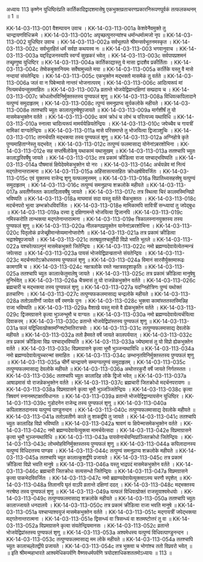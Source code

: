 अध्यायः 113
कृष्णेन युधिष्ठिरंप्रति कार्तिकादिद्वादशमासेषु एकभुक्तव्रताचरणप्रकारनिरूपणपूर्वकं तत्फलकथनम् ॥ 1 ॥

KK-14-03-113-001	वैशम्पायन उवाच ।
KK-14-03-113-001a	केशवेनैवमुक्ते तु चान्द्रायणविधिक्रमे ।
KK-14-03-113-001c	अपृच्छत्पुनरन्यांश्च धर्मान्धर्मात्मजो नृप ॥
KK-14-03-113-002	युधिष्ठिर उवाच ।
KK-14-03-113-002a	सर्वभूतपते श्रीमन्सर्वभूतनमस्कृत ।
KK-14-03-113-002c	सर्वभूतहितं धर्मं सर्वज्ञ कथयस्व नः ॥
KK-14-03-113-003	भगवानुवाच ।
KK-14-03-113-003a	यद्दरिद्रजनस्यापि स्वर्ग्यं सुखकरं भवेत् ।
KK-14-03-113-003c	सर्वपापप्रशमनं तच्छृणुष्व युधिष्टिर ॥
KK-14-03-113-004a	कार्तिकाद्यास्तु ये मासा द्वादशैव प्रकीर्तिताः ।
KK-14-03-113-004c	तेष्वेकबुक्तनियमः सर्वेषामुच्यते मया ॥
KK-14-03-113-005a	कार्तिके यस्तु वै मासे नन्दायां संयतेन्द्रियः ।
KK-14-03-113-005c	एकभुक्तेन मद्भक्तो मासमेकं तु वर्तते ॥
KK-14-03-113-006a	जलं वा न पिबेन्मासे नान्तरं भोजनात्परम् ।
KK-14-03-113-006c	आदित्यरूपं मां नित्यमर्चयन्सुसमाहितः ॥
KK-14-03-113-007a	व्रतान्ते भोजयेद्विप्रान्दक्षिणां सम्प्रदाय च ।
KK-14-03-113-007c	क्रोधलोभविनिर्मुक्तस्तस्य पुण्यफलं शृणु ॥
KK-14-03-113-008a	विधिवत्कपिलादाने यत्पुण्यं समुदाहृतम् ।
KK-14-03-113-008c	त्पुण्यं समनुप्राप्य सूर्यकलोके महीयते ।
KK-14-03-113-008e	ततश्चापि च्युतः कालात्पुरुषेषूपजायते ॥
KK-14-03-113-009a	मार्गशीर्षं तु यो मासमेकभुक्तेन वर्तते ।
KK-14-03-113-009c	कामं क्रोधं च लोभं च परित्यज्य यथाविधि ॥
KK-14-03-113-010a	स्नात्वा चादित्यरूपं मामर्ययेन्नियतेन्द्रियः ।
KK-14-03-113-010c	जपेच्चैव च गायत्रीं मामिकां वाग्यतेन्द्रियः ॥
KK-14-03-113-011a	मासे परिसमाप्ते तु भोजयित्वा द्विजाञ्शुचिः ।
KK-14-03-113-011c	तानर्चयति मद्भक्त्या तस्य पुण्यफलं शृणु ॥
KK-14-03-113-012a	अग्निहोत्रे कृते पुण्यमाहिताग्नेस्तु यद्भवेत् ।
KK-14-03-113-012c	तत्पुण्यं फलमासाद्य योनेनांऽबरशोभिना ।
KK-14-03-113-012e	सह सप्तर्षिलोकेषु यथाकामं यथासुखम् ॥
KK-14-03-113-013a	ततश्चापि च्युतः कालाद्धरिवर्षेषु जायते ।
KK-14-03-113-013c	तत्र प्रकामं क्रीडित्वा राजा पश्चाद्भविष्यति ॥
KK-14-03-113-014a	पौषमासं क्षिपेदेवमेकभुक्तेन यो नरः ।
KK-14-03-113-014c	अर्चयन्नेव मां नित्यं मद्गतेनान्तरात्मना ॥
KK-14-03-113-015a	अहिंसासत्यसहितः क्रोधहर्षविवर्जितः ।
KK-14-03-113-015c	एवं युक्तस्य राजेन्द्र शृणु यत्फलमुत्तमम् ॥
KK-14-03-113-016a	विप्रातिथ्यसहस्रेषु यत्पुण्यं समुदाहृतम् ।
KK-14-03-113-016c	तत्पुण्यं समनुप्राप्य शक्रलोके महीयते ॥
KK-14-03-113-017a	अवतीर्णस्ततः कालादिलावर्षेषु जायते ।
KK-14-03-113-017c	तत्र स्थित्वा चिरं कालमस्मिन्विप्रो भविष्यति ॥
KK-14-03-113-018a	माघमासं सदा यस्तु वर्तते चैकभुक्ततः ।
KK-14-03-113-018c	मदर्चनपरो भूत्वा डम्भक्रोधविवर्जितः ।
KK-14-03-113-018e	मामिकामपि सावित्रीं सन्ध्यायां तु जपेद्बुधः ॥
KK-14-03-113-019a	दत्त्वा दु दक्षिणामन्ते भोजयित्वा द्विजानपि ।KK-14-03-113-019c	नमिस्करोति तान्भक्त्या मद्गतेनान्तरात्मना ।
KK-14-03-113-019e	त्रिकालस्नानयुक्तस्य तस्य पुण्यफलं शृणु ॥
KK-14-03-113-020a	नीलकण्ठप्रयुक्तेन यानेनांऽबरशोभिना ।
KK-14-03-113-020c	पितृलोकं व्रजेच्छ्रीमान्सेव्यमानोप्सरोणैः ॥
KK-14-03-113-021a	तत्र प्रकामं क्रीडित्वा भद्राश्वेषूपजायते ।
KK-14-03-113-021c	ततश्च्युतश्चतुर्वेदी विप्रो भवति भूतले ॥
KK-14-03-113-022a	यश्चरेत्फाल्गुनं मासमेकभुक्तो जितेन्द्रियः ।
KK-14-03-113-022c	नमो ब्रह्मण्यदेवायेत्येतन्मन्त्रं जपेत्सदा ॥
KK-14-03-113-023a	पायसं भोजयेद्विप्रान्व्रतान्ते संयतेन्द्रियः ।
KK-14-03-113-023c	मदर्चनपरोऽक्रोधस्तस्य पुण्यफलं शृणु ॥
KK-14-03-113-024a	विमानं सारसैर्युक्तमारूढः कामगामि च ।
KK-14-03-113-024c	नक्षत्रलोके रमते नक्षत्रसदृशाकृतिः ॥
KK-14-03-113-025a	ततश्चापि च्युतः कालात्केतुमालेषु जायते ।
KK-14-03-113-025c	तत्र प्रकामं क्रीडित्वा मानुषेषु मुनिर्भवेत् ॥
KK-14-03-113-026a	चैत्रमासं तु यो राजन्नेकभुक्तेन वर्तते ।
KK-14-03-113-026c	ब्रह्मचारी च मद्भक्त्या तस्य पुण्यफलं शृणु ॥
KK-14-03-113-027a	यदग्निहोत्रिणः पुण्यं यथोक्तं व्रतचारिणः ।
KK-14-03-113-027c	तत्पुण्यफकलमासाद्य चन्द्रलोके महीयते ॥
KK-14-03-113-028a	ततोऽवतीर्णो जायेत वर्षे रमणके पुनः ।
KK-14-03-113-028c	भुक्त्वा कामांस्ततस्तस्मिन्निह राजा भविष्यति ॥
KK-14-03-113-029a	वैशाखे यस्तु मासे वै ह्येकभुक्तेन वर्तते ।
KK-14-03-113-029c	द्विजमग्रासने कृत्वा भुञ्जन्भूमौ च वाग्यतः ॥
KK-14-03-113-030a	नमो ब्रह्मण्यदेवायेत्यर्चयित्वा दिवाकरम् ।
KK-14-03-113-030c	व्रतान्ते भोजयेद्विप्रांस्तस्य पुण्यफलं शृणु ॥
KK-14-03-113-031a	फलं यद्विधिवत्प्रोक्तमग्निष्टोमातिरात्रयोः ।
KK-14-03-113-031c	तत्पुण्यफलमासाद्य देवलोके महीयते ॥
KK-14-03-113-032a	ततो हैमवते वर्षे जायते कालपर्ययात् ।
KK-14-03-113-032c	तत्र प्रकामं क्रीडित्वा विप्रः पश्चाद्भविष्यति ॥
KK-14-03-113-033a	ज्येष्ठमासं तु यो विप्रो ह्येकभुक्तेन वर्तते ।
KK-14-03-113-033c	विप्रमग्रासने कृत्वा भूमौ भुञ्जन्यथाविधि ॥
KK-14-03-113-034a	नमो ब्रह्मण्यदेवायेत्युच्चरन्मां समाहितः ।
KK-14-03-113-034c	डम्भानृतविनिर्मुक्तस्तस्य पुण्यफलं शृणु ॥
KK-14-03-113-035a	चीर्णे चान्द्रायणे सम्यग्यत्पुण्यं समुदाहृतम् ।
KK-14-03-113-035c	तत्पुण्यफलमासाद्य देवलोके महीयते ॥
KK-14-03-113-036a	अथोत्तरकुरौ वर्षे जायते निर्गतस्ततः ।
KK-14-03-113-036c	ततश्चापि च्युतः कालादिह लोके द्विजो भवेत् ॥
KK-14-03-113-037a	आषाढमासं यो राजन्नेकभुक्तेन वर्तते ।
KK-14-03-113-037c	ब्रह्मचारी जितक्रोधो मदर्चनपरायणः ॥
KK-14-03-113-038a	विप्रमग्रासने कृत्वा भूमौ भुञ्जञ्जितेन्द्रियः ।
KK-14-03-113-038c	कृत्वा त्रिषवणं स्नानमष्टाक्षरविधानतः ॥
KK-14-03-113-039a	व्रतान्ते भोजयेद्विद्वान्पायसेन युधिष्ठिर ।
KK-14-03-113-039c	गुडोदनेन राजेन्द्र तस्य पुण्यफलं शृणु ॥
KK-14-03-113-040a	कपिलाशतदानस्य यत्पुण्यं पाण्डुनन्दन ।
KK-14-03-113-040c	तत्पुण्यफलमासाद्य देवलोके महीयते ॥
KK-14-03-113-041a	ततोऽवतीर्णः काले तु शाकद्वीपे तु जायते ।
KK-14-03-113-041c	ततश्चापि च्युतः कालादिह विप्रो भविष्यति ॥
KK-14-03-113-042a	श्रावणं यः क्षिपेन्मासमेकभुक्तेन वर्तते ।
KK-14-03-113-042c	नमो ब्रह्मण्यदेवायेत्युक्त्वा मामर्चयेत्सदा ।
KK-14-03-113-042e	विप्रमाग्रासने कृत्वा भूमौ भुञ्जन्यथाविधि ॥
KK-14-03-113-043a	पायसेनार्चयन्विप्राञ्जितक्रोधो जितेन्द्रियः ।
KK-14-03-113-043c	लोभमोहविनिर्मुक्तस्तस्य पुण्यफलं शृणु ॥
KK-14-03-113-044a	कपिलादानस्य यत्पुण्यं विधिदत्तस्य पाण्डव ।
KK-14-03-113-044c	तत्पुण्यं समनुप्राप्य शक्रलोके महीयते ॥
KK-14-03-113-045a	ततश्चापि च्युत कालात्कुशद्वीपे प्रजायते ।
KK-14-03-113-045c	तत्र प्रकामं क्रीडित्वा विप्रो भवति मानुषे ॥
KK-14-03-113-046a	यस्तु भाद्रपदं मासमेकभुक्तेन वर्तते ।
KK-14-03-113-046c	ब्रह्मचारी जितक्रोधः सत्यसन्धो जितेन्द्रियः ॥
KK-14-03-113-047a	विप्रमग्रासने कृत्वा पाकभेदविवर्जितः ।
KK-14-03-113-047c	नमो ब्रह्मण्यदेवायेत्युक्त्वाऽस्य चरणौ स्पृशेत् ॥
KK-14-03-113-048a	तिलानपि घृतं वाऽपि व्रतान्ते दक्षिणां ददत् ।
KK-14-03-113-048c	मद्भक्तस्य नरश्रेष्ठ तस्य पुण्यफलं शृणु ॥
KK-14-03-113-049a	यत्फलं विधिवत्प्रोक्तं राजसूयाश्वमेधयोः ।
KK-14-03-113-049c	तत्पुण्यफलमासाद्य शक्रलोके महीयते ॥
KK-14-03-113-050a	ततश्चापि च्युतः कालाज्जायते धनदालये ।
KK-14-03-113-050c	तत्र प्रकामं क्रीडित्वा राजा भवति मानुषे ॥
KK-14-03-113-051a	यश्चाप्याश्वयुजं मासमेकभुक्तेन वर्तते ।
KK-14-03-113-051c	मद्गायत्रीं जपेद्भक्त्या मद्गतेनान्तरात्मना ।
KK-14-03-113-051e	द्विसन्ध्यं वा त्रिसन्ध्यं वा शतमष्टोत्तरं तु वा ॥
KK-14-03-113-052a	विप्रमग्रासने कृत्वा संयतेन्द्रियमानसः ।
KK-14-03-113-052c	व्रतान्ते भोजयेद्विप्रांस्तस्य पुण्यफलं शृणु ॥
KK-14-03-113-053a	अश्वमेधस्य यत्पुण्यं विधिवत्पाण्डुनन्दन ।
KK-14-03-113-053c	तत्पुण्यफलमासाद्य मम लोके महीयते ॥
KK-14-03-113-054a	ततश्चापि च्युतः कालाच्छ्वेतद्वीपे प्रजायते ।
KK-14-03-113-054c	तत्र भुक्त्वा च भोगांश्च ततो विप्रवरो भवेत् ॥ ॥
इति श्रीमन्महाभारते आश्वमेधिकपर्वणि वैष्णवधर्मपर्वणि त्रयोदशाधिकशततमोऽध्यायः ॥ 113 ॥
